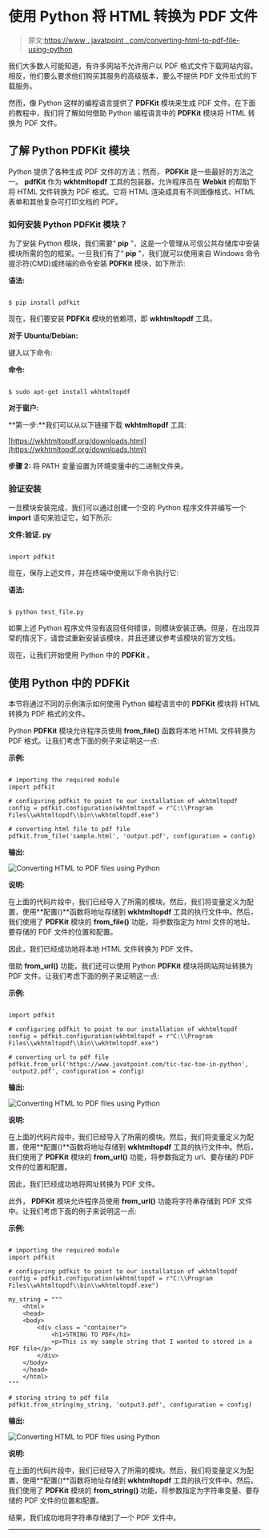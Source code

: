 # 使用 Python 将 HTML 转换为 PDF 文件

> 原文:[https://www . javatpoint . com/converting-html-to-pdf-file-using-python](https://www.javatpoint.com/converting-html-to-pdf-files-using-python)

我们大多数人可能知道，有许多网站不允许用户以 PDF 格式文件下载网站内容。相反，他们要么要求他们购买其服务的高级版本，要么不提供 PDF 文件形式的下载服务。

然而，像 Python 这样的编程语言提供了 **PDFKit** 模块来生成 PDF 文件。在下面的教程中，我们将了解如何借助 Python 编程语言中的 **PDFKit** 模块将 HTML 转换为 PDF 文件。

## 了解 Python PDFKit 模块

Python 提供了各种生成 PDF 文件的方法；然而， **PDFKit** 是一些最好的方法之一。 **pdfKit** 作为 **wkhtmltopdf** 工具的包装器，允许程序员在 **Webkit** 的帮助下将 HTML 文件转换为 PDF 格式。它将 HTML 渲染成具有不同图像格式、HTML 表单和其他复杂可打印文档的 PDF。

### 如何安装 Python PDFKit 模块？

为了安装 Python 模块，我们需要“ **pip** ”，这是一个管理从可信公共存储库中安装模块所需的包的框架。一旦我们有了“ **pip** ”，我们就可以使用来自 Windows 命令提示符(CMD)或终端的命令安装 **PDFKit** 模块，如下所示:

**语法:**

```

$ pip install pdfkit

```

现在，我们要安装 **PDFKit** 模块的依赖项，即 **wkhtmltopdf** 工具。

**对于 Ubuntu/Debian:**

键入以下命令:

**命令:**

```

$ sudo apt-get install wkhtmltopdf

```

**对于窗户:**

**第一步:**我们可以从以下链接下载 **wkhtmltopdf** 工具:

[https://wkhtmltopdf.org/downloads.html](https://wkhtmltopdf.org/downloads.html)

**步骤 2:** 将 PATH 变量设置为环境变量中的二进制文件夹。

### 验证安装

一旦模块安装完成，我们可以通过创建一个空的 Python 程序文件并编写一个 **import** 语句来验证它，如下所示:

**文件:验证. py**

```

import pdfkit

```

现在，保存上述文件，并在终端中使用以下命令执行它:

**语法:**

```

$ python test_file.py

```

如果上述 Python 程序文件没有返回任何错误，则模块安装正确。但是，在出现异常的情况下，请尝试重新安装该模块，并且还建议参考该模块的官方文档。

现在，让我们开始使用 Python 中的 **PDFKit** 。

## 使用 Python 中的 PDFKit

本节将通过不同的示例演示如何使用 Python 编程语言中的 **PDFKit** 模块将 HTML 转换为 PDF 格式的文件。

Python **PDFKit** 模块允许程序员使用 **from_file()** 函数将本地 HTML 文件转换为 PDF 格式。让我们考虑下面的例子来证明这一点:

**示例:**

```

# importing the required module
import pdfkit

# configuring pdfkit to point to our installation of wkhtmltopdf
config = pdfkit.configuration(wkhtmltopdf = r"C:\\Program Files\\wkhtmltopdf\\bin\\wkhtmltopdf.exe")

# converting html file to pdf file
pdfkit.from_file('sample.html', 'output.pdf', configuration = config)

```

**输出:**

![Converting HTML to PDF files using Python](img/80b29f8cc3126513ef57b8f7b909d9bd.png)

**说明:**

在上面的代码片段中，我们已经导入了所需的模块。然后，我们将变量定义为配置，使用**配置()**函数将地址存储到 **wkhtmltopdf** 工具的执行文件中。然后，我们使用了 **PDFKit** 模块的 **from_file()** 功能，将参数指定为 html 文件的地址、要存储的 PDF 文件的位置和配置。

因此，我们已经成功地将本地 HTML 文件转换为 PDF 文件。

借助 **from_url()** 功能，我们还可以使用 Python **PDFKit** 模块将网站网址转换为 PDF 文件。让我们考虑下面的例子来证明这一点:

**示例:**

```

import pdfkit

# configuring pdfkit to point to our installation of wkhtmltopdf
config = pdfkit.configuration(wkhtmltopdf = r"C:\\Program Files\\wkhtmltopdf\\bin\\wkhtmltopdf.exe")

# converting url to pdf file
pdfkit.from_url('https://www.javatpoint.com/tic-tac-toe-in-python', 'output2.pdf', configuration = config)

```

**输出:**

![Converting HTML to PDF files using Python](img/ea4a680b5e0c9c35987c79489f31fffa.png)

**说明:**

在上面的代码片段中，我们已经导入了所需的模块。然后，我们将变量定义为配置，使用**配置()**函数将地址存储到 **wkhtmltopdf** 工具的执行文件中。然后，我们使用了 **PDFKit** 模块的 **from_url()** 功能，将参数指定为 url、要存储的 PDF 文件的位置和配置。

因此，我们已经成功地将网址转换为 PDF 文件。

此外， **PDFKit** 模块允许程序员使用 **from_url()** 功能将字符串存储到 PDF 文件中。让我们考虑下面的例子来说明这一点:

**示例:**

```

# importing the required module
import pdfkit

# configuring pdfkit to point to our installation of wkhtmltopdf
config = pdfkit.configuration(wkhtmltopdf = r"C:\\Program Files\\wkhtmltopdf\\bin\\wkhtmltopdf.exe")

my_string = """
    <html>
    <head>
    <body>
        <div class = "container">
            <h1>STRING TO PDF</h1>
            <p>This is my sample string that I wanted to stored in a PDF file</p>
        </div>
    </body>
    </head>
    </html>
"""

# storing string to pdf file
pdfkit.from_string(my_string, 'output3.pdf', configuration = config)

```

**输出:**

![Converting HTML to PDF files using Python](img/9b5636243a69d2e7734e36f776d602f1.png)

**说明:**

在上面的代码片段中，我们已经导入了所需的模块。然后，我们将变量定义为配置，使用**配置()**函数将地址存储到 **wkhtmltopdf** 工具的执行文件中。然后，我们使用了 **PDFKit** 模块的 **from_string()** 功能，将参数指定为字符串变量、要存储的 PDF 文件的位置和配置。

结果，我们成功地将字符串存储到了一个 PDF 文件中。

* * *